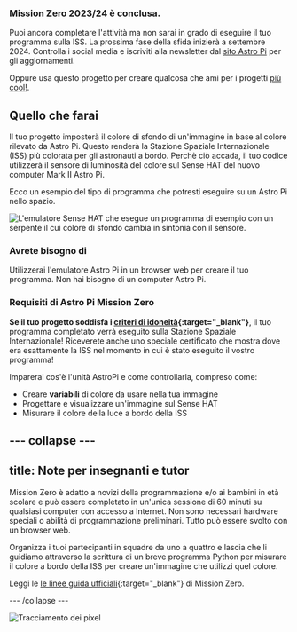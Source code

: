 ### Mission Zero 2023/24 è conclusa.

Puoi ancora completare l'attività ma non sarai in grado di eseguire il tuo programma sulla ISS. La prossima fase della sfida inizierà a settembre 2024. Controlla i social media e iscriviti alla newsletter dal [sito Astro Pi](https://astro-pi.org/it/mission-zero/) per gli aggiornamenti.

Oppure usa questo progetto per creare qualcosa che ami per i progetti [più cool!](https://online.coolestprojects.org/take-part).



## Quello che farai

Il tuo progetto imposterà il colore di sfondo di un'immagine in base al colore rilevato da Astro Pi. Questo renderà la Stazione Spaziale Internazionale (ISS) più colorata per gli astronauti a bordo. Perchè ciò accada, il tuo codice utilizzerà il sensore di luminosità del colore sul Sense HAT del nuovo computer Mark II Astro Pi.

Ecco un esempio del tipo di programma che potresti eseguire su un Astro Pi nello spazio.

![L'emulatore Sense HAT che esegue un programma di esempio con un serpente il cui colore di sfondo cambia in sintonia con il sensore.](images/finished.gif)

### Avrete bisogno di

Utilizzerai l'emulatore Astro Pi in un browser web per creare il tuo programma. Non hai bisogno di un computer Astro Pi.

### Requisiti di Astro Pi Mission Zero

**Se il tuo progetto soddisfa i [criteri di idoneità](https://astro-pi.org/it/mission-zero/eligibility){:target="_blank"}**, il tuo programma completato verrà eseguito sulla Stazione Spaziale Internazionale! Riceverete anche uno speciale certificato che mostra dove era esattamente la ISS nel momento in cui è stato eseguito il vostro programma!

Imparerai cos'è l'unità AstroPi e come controllarla, compreso come:
+ Creare **variabili** di colore da usare nella tua immagine
+ Progettare e visualizzare un'immagine sul Sense HAT
+ Misurare il colore della luce a bordo della ISS

--- collapse ---
---
title: Note per insegnanti e tutor
---

Mission Zero è adatto a novizi della programmazione e/o ai bambini in età scolare e può essere completato in un'unica sessione di 60 minuti su qualsiasi computer con accesso a Internet. Non sono necessari hardware speciali o abilità di programmazione preliminari. Tutto può essere svolto con un browser web.

Organizza i tuoi partecipanti in squadre da uno a quattro e lascia che li guidiamo attraverso la scrittura di un breve programma Python per misurare il colore a bordo della ISS per creare un'immagine che utilizzi quel colore.

Leggi le [le linee guida ufficiali](https://astro-pi.org/mission-zero/guidelines){:target="_blank"} di Mission Zero.

--- /collapse ---

![Tracciamento dei pixel](https://code.org/api/hour/begin_raspberrypi_astropi.png)
